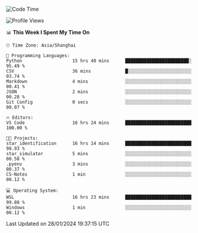 <!--START_SECTION:waka-->
![Code Time](http://img.shields.io/badge/Code%20Time-1%2C476%20hrs%209%20mins-blue)

![Profile Views](http://img.shields.io/badge/Profile%20Views-0-blue)

📊 **This Week I Spent My Time On** 

```text
🕑︎ Time Zone: Asia/Shanghai

💬 Programming Languages: 
Python                   15 hrs 40 mins      ████████████████████████░   95.49 % 
CSV                      36 mins             █░░░░░░░░░░░░░░░░░░░░░░░░   03.74 % 
Markdown                 4 mins              ░░░░░░░░░░░░░░░░░░░░░░░░░   00.41 % 
JSON                     2 mins              ░░░░░░░░░░░░░░░░░░░░░░░░░   00.28 % 
Git Config               0 secs              ░░░░░░░░░░░░░░░░░░░░░░░░░   00.07 % 

🔥 Editors: 
VS Code                  16 hrs 24 mins      █████████████████████████   100.00 % 

🐱‍💻 Projects: 
star_identification      16 hrs 14 mins      █████████████████████████   98.93 % 
star_simulator           5 mins              ░░░░░░░░░░░░░░░░░░░░░░░░░   00.58 % 
.pyenv                   3 mins              ░░░░░░░░░░░░░░░░░░░░░░░░░   00.37 % 
CS-Notes                 1 min               ░░░░░░░░░░░░░░░░░░░░░░░░░   00.12 % 

💻 Operating System: 
WSL                      16 hrs 23 mins      █████████████████████████   99.88 % 
Windows                  1 min               ░░░░░░░░░░░░░░░░░░░░░░░░░   00.12 % 
```


 Last Updated on 28/01/2024 19:37:15 UTC
<!--END_SECTION:waka-->